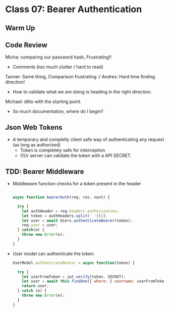 # Class 07: Bearer Authentication

## Warm Up

## Code Review

Micha: comparing our password hash, Frustrating!!

- Comments (too much clutter / hard to read)

Tanner:  Same thing, Comparison frustrating :/
Andres: Hard time finding direction!

- How to validate what we are doing is heading in the right direction.

Michael: ditto with the starting point.

- So much documentation, where do I begin?

## Json Web Tokens

- A temporary and completly client safe way of authenticating any request (as long as authorized)
  - Token is completely safe for interception
  - OUr server can validate the token with a API SECRET.

## TDD: Bearer Middleware

- Middleware function checks for a token present in the header

    ```javascript

    async function bearerAuth(req, res, next) {

      try {
        let authHeader = req.headers.authorization;
        let token = authHeaders.split(' ')[1];
        let user = await Users.authenticateBearer(token);
        req.user = user;
      } catch(e) {
        throw new Error(e);
      }
    }

    ```

- User model can authenticate the token.

    ```javascript
    UserModel.authenticateBearer = async function(token) {

      try {
        let userFromToken = jwt.verify(token, SECRET);
        let user = await this.findOne({ where: { username: userFromToken.username });
        return user;
      } catch (e) {
        throw new Error(e);
      }
    }
    ```
